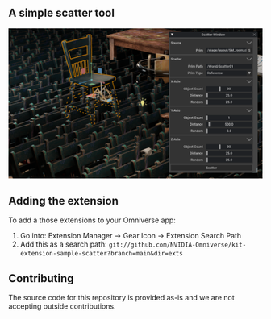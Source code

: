 ## A simple scatter tool

![Object Info](exts/omni.example.ui_scatter_tool/data/preview.png)

## Adding the extension

To add a those extensions to your Omniverse app:
1. Go into: Extension Manager -> Gear Icon -> Extension Search Path
2. Add this as a search path: `git://github.com/NVIDIA-Omniverse/kit-extension-sample-scatter?branch=main&dir=exts`

## Contributing
The source code for this repository is provided as-is and we are not accepting outside contributions.
